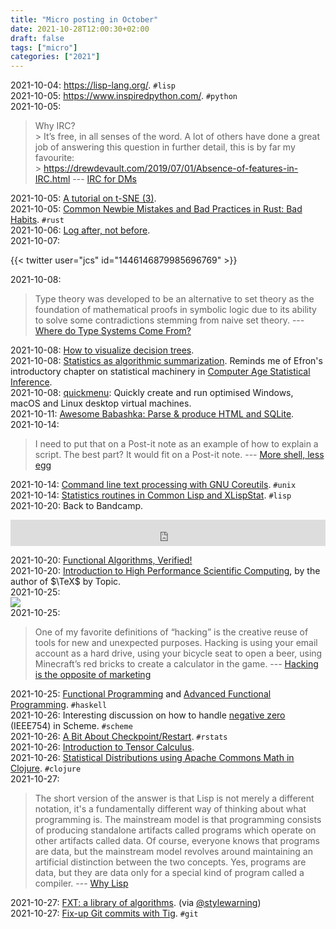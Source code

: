 ```yaml
---
title: "Micro posting in October"
date: 2021-10-28T12:00:30+02:00
draft: false
tags: ["micro"]
categories: ["2021"]
---
```


<a href="#" style="text-decoration: none;">2021-10-04</a>: <https://lisp-lang.org/>. `#lisp`<br>
<a href="#" style="text-decoration: none;">2021-10-05</a>: <https://www.inspiredpython.com/>. `#python`<br>
<a href="#" style="text-decoration: none;">2021-10-05</a>:

> Why IRC?<br>> It’s free, in all senses of the word. A lot of others have done a great job of answering this question in further detail, this is by far my favourite:<br>> https://drewdevault.com/2019/07/01/Absence-of-features-in-IRC.html --- [IRC for DMs](https://icyphox.sh/blog/irc-for-dms/)<br>

<a href="#" style="text-decoration: none;">2021-10-05</a>: [A tutorial on t-SNE (3)](http://blog.thegrandlocus.com/2021/09/a-tutorial-on-t-sne-3).<br>
<a href="#" style="text-decoration: none;">2021-10-05</a>: [Common Newbie Mistakes and Bad Practices in Rust: Bad Habits](https://adventures.michaelfbryan.com/posts/rust-best-practices/bad-habits/). `#rust`<br>
<a href="#" style="text-decoration: none;">2021-10-06</a>: [Log after, not before](https://tuhrig.de/my-logging-best-practices/).<br>
<a href="#" style="text-decoration: none;">2021-10-07</a>:

{{< twitter user="jcs" id="1446146879985696769" >}}<br>

<a href="#" style="text-decoration: none;">2021-10-08</a>:

> Type theory was developed to be an alternative to set theory as the foundation of mathematical proofs in symbolic logic due to its ability to solve some contradictions stemming from naive set theory. --- [Where do Type Systems Come From?](http://blog.felipe.rs/2017/07/07/where-do-type-systems-come-from/)<br>

<a href="#" style="text-decoration: none;">2021-10-08</a>: [How to visualize decision trees](https://explained.ai/decision-tree-viz/index.html).<br>
<a href="#" style="text-decoration: none;">2021-10-08</a>: [Statistics as algorithmic summarization](https://www.argmin.net/2021/09/28/summarization/). Reminds me of Efron's introductory chapter on statistical machinery in [Computer Age Statistical Inference](https://web.stanford.edu/~hastie/CASI/).<br>
<a href="#" style="text-decoration: none;">2021-10-08</a>: [quickmenu](https://github.com/wimpysworld/quickemu): Quickly create and run optimised Windows, macOS and Linux desktop virtual machines.<br>
<a href="#" style="text-decoration: none;">2021-10-11</a>: [Awesome Babashka: Parse & produce HTML and SQLite](https://blog.jakubholy.net/2021/awesome-babashka-dash/).<br>
<a href="#" style="text-decoration: none;">2021-10-14</a>:

> I need to put that on a Post-it note as an example of how to explain a script. The best part? It would fit on a Post-it note. --- [More shell, less egg](http://www.leancrew.com/all-this/2011/12/more-shell-less-egg/)<br>

<a href="#" style="text-decoration: none;">2021-10-14</a>: [Command line text processing with GNU Coreutils](https://learnbyexample.github.io/cli_text_processing_coreutils/introduction.html). `#unix`<br>
<a href="#" style="text-decoration: none;">2021-10-14</a>: [Statistics routines in Common Lisp and XLispStat](https://github.com/Lisp-Stat/xls-archive). `#lisp`<br>
<a href="#" style="text-decoration: none;">2021-10-20</a>: Back to Bandcamp.

<iframe style="border: 0; width: 100%; height: 42px;" src="https://bandcamp.com/EmbeddedPlayer/album=3243051787/size=small/bgcol=ffffff/linkcol=0687f5/transparent=true/" seamless><a href="https://annasmyrk.bandcamp.com/album/the-hour-between-us">The Hour Between Us by Anna Smyrk</a></iframe><br>

<a href="#" style="text-decoration: none;">2021-10-20</a>: [Functional Algorithms, Verified!](https://functional-algorithms-verified.org/)<br>
<a href="#" style="text-decoration: none;">2021-10-20</a>: [Introduction to High Performance Scientific Computing](https://pages.tacc.utexas.edu/~eijkhout/istc/istc.html), by the author of $\TeX$ by Topic.<br>
<a href="#" style="text-decoration: none;">2021-10-25</a>: <br>![](/img/IMG_1749.JPG)<br>
<a href="#" style="text-decoration: none;">2021-10-25</a>:

> One of my favorite definitions of “hacking” is the creative reuse of tools for new and unexpected purposes. Hacking is using your email account as a hard drive, using your bicycle seat to open a beer, using Minecraft’s red bricks to create a calculator in the game. --- [Hacking is the opposite of marketing](https://macwright.com/2021/07/24/hacking-is-the-opposite-of-marketing.html)<br>

<a href="#" style="text-decoration: none;">2021-10-25</a>: [Functional Programming](https://www.cs.nott.ac.uk/~pszgmh/pgp.html) and [Advanced Functional Programming](https://www.cs.nott.ac.uk/~pszgmh/afp.html). `#haskell`<br>
<a href="#" style="text-decoration: none;">2021-10-26</a>: Interesting discussion on how to handle [negative zero](https://blog.practical-scheme.net/gauche/20210826-negative-zero) (IEEE754) in Scheme. `#scheme`<br>
<a href="#" style="text-decoration: none;">2021-10-26</a>: [A Bit About Checkpoint/Restart](https://fml-fam.github.io/blog/2021/09/09/a-bit-about-checkpoint/restart/). `#rstats`<br>
<a href="#" style="text-decoration: none;">2021-10-26</a>: [Introduction to Tensor Calculus](https://grinfeld.org/books/An-Introduction-To-Tensor-Calculus/).<br>
<a href="#" style="text-decoration: none;">2021-10-26</a>: [Statistical Distributions using Apache Commons Math in Clojure](https://kaygun.tumblr.com/post/661256853848719360/statistical-distributions-using-apache-commons). `#clojure`<br>
<a href="#" style="text-decoration: none;">2021-10-27</a>:

> The short version of the answer is that Lisp is not merely a different notation, it's a fundamentally different way of thinking about what programming is. The mainstream model is that programming consists of producing standalone artifacts called programs which operate on other artifacts called data. Of course, everyone knows that programs are data, but the mainstream model revolves around maintaining an artificial distinction between the two concepts. Yes, programs are data, but they are data only for a special kind of program called a compiler. --- [Why Lisp](https://blog.rongarret.info/2015/05/why-lisp.html)<br>

<a href="#" style="text-decoration: none;">2021-10-27</a>: [FXT: a library of algorithms](https://www.jjj.de/fxt/). (via [@stylewarning](https://github.com/stylewarning/hypergeometrica/blob/master/REFERENCES.md))<br>
<a href="#" style="text-decoration: none;">2021-10-27</a>: [Fix-up Git commits with Tig](https://abhinavg.net/posts/tig-easy-fixup/?utm_source=pocket_mylist). `#git`<br>
